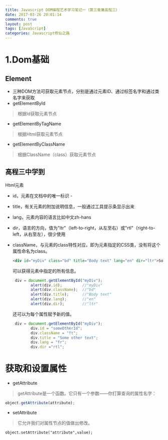 ```yaml
---
title: Javascript DOM编程艺术学习笔记一（第三章兼高程三）
date: 2017-03-26 20:01:14
comments: true
layout: post
tags: [JavaScript]
categories: Javascript修仙之路
---
```


1.Dom基础
==

Element
--

- 三种DOM方法可获取元素节点，分别是通过元素ID、通过标签名字和通过类名字来获取
- getElementById  

>  根据Id获取元素节点

- getElementByTagName  

> 根据Html获取元素节点

- getElementByClassName  

> 根据ClassName（class）获取元素节点

<!--more-->


高程三中学到
------

Html元素

-  id，元素在文档中的唯一标识 -
- title，有关元素的附加说明信息，一般通过工具提示条显示出来 
- lang，元素内容的语言比如中文zh-hans 
- dir，语言的方向，值为"ltr"（left-to-right，从左至右）或"rtl"（right-to-left，从右至左），很少使用
- className，与元素的class特性对应，即为元素指定的CSS类，没有将这个属性命名为class。

    ```html
    <div id="myDiv" class="bd" title="Body text" lang="en" dir="ltr">Some text</div>
    ```
    可以获得元素中指定的所有信息。
    ```javascript
     div = document.getElementById("myDiv");
            alert(div.id);         //"myDiv"
            alert(div.className);  //"bd"
            alert(div.title);      //"Body text"
            alert(div.lang);       //"en"
            alert(div.dir);        //"ltr"
    ```
    还可以为每个属性赋予新的值。
    ```javascript
     div = document.getElementById("myDiv");
            div.id = "someOtherId";
            div.className = "ft";
            div.title = "Some other text";
            div.lang = "fr";
            div.dir ="rtl";   
    ```

获取和设置属性
==

- getAttribute

> getAttribute是一个函数。它只有一个参数——你打算查询的属性名字：
```javascript
object.getAttribute(attribute);
```
- setAttribute
> 它允许我们对属性节点的值做出修改。
```javascroipt
object.setAttribute("attribute",value);
```

